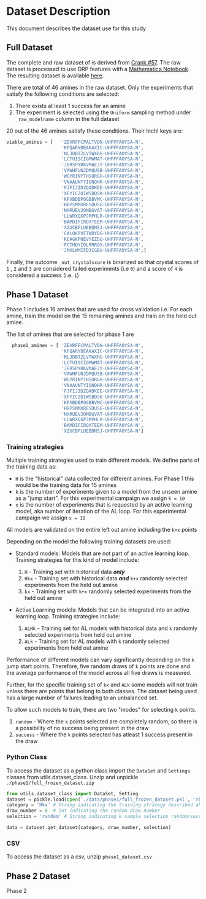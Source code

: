 # Dataset Description
This document describes the dataset use for this study

## Full Dataset
The complete and raw dataset of is derived from [Crank #57](raw/0057.perovskitedata_redone_2020-07-02.csv). The raw dataset is processed to use DRP features with a [Mathematica Notebook](raw/2020.07.02_cleanup_for_AL.nb). The resulting dataset is available [here](raw/0057.perovskitedata_DRPFeatures_2020-07-02.csv).

There are total of 46 amines in the raw dataset. Only the experiments that satisfy the following conditions are selected:
1. There exists at least 1 success for an amine
2. The experiment is selected using the `Uniform` sampling method under `_raw_modelname` column in the full dataset

20 out of the 46 amines satisfy these conditions. Their InchI keys are:
```python
viable_amines = [   'ZEVRFFCPALTVDN-UHFFFAOYSA-N',
                    'KFQARYBEAKAXIC-UHFFFAOYSA-N',
                    'NLJDBTZLVTWXRG-UHFFFAOYSA-N',
                    'LCTUISCIGMWMAT-UHFFFAOYSA-N',
                    'JERSPYRKVMAEJY-UHFFFAOYSA-N',
                    'VAWHFUNJDMQUSB-UHFFFAOYSA-N',
                    'WGYRINYTHSORGH-UHFFFAOYSA-N',
                    'VNAAUNTYIONOHR-UHFFFAOYSA-N',
                    'FJFIJIDZQADKEE-UHFFFAOYSA-N',
                    'XFYICZOIWSBQSK-UHFFFAOYSA-N',
                    'KFXBDBPOGBBVMC-UHFFFAOYSA-N',
                    'HBPSMMXRESDUSG-UHFFFAOYSA-N',
                    'NXRUEVJQMBGVAT-UHFFFAOYSA-N',
                    'LLWRXQXPJMPHLR-UHFFFAOYSA-N',
                    'BAMDIFIROXTEEM-UHFFFAOYSA-N',
                    'XZUCBFLUEBDNSJ-UHFFFAOYSA-N',
                    'CALQKRVFTWDYDG-UHFFFAOYSA-N',
                    'KOAGKPNEVYEZDU-UHFFFAOYSA-N',
                    'FCTHQYIDLRRROX-UHFFFAOYSA-N',
                    'JMXLWMIFDJCGBV-UHFFFAOYSA-N',]
```

Finally, the outcome `_out_crystalscore` is binarized so that crystal scores of `1` , `2` and `3` are considered failed experiments (i.e `0`) and a score of `4` is considered a success (i.e. `1`)

## Phase 1 Dataset
Phase 1 includes 16 amines that are used for cross validation i.e. For each amine, train the model on the 15 remaining amines and train on the held out amine.

The list of amines that are selected for phase 1 are
```python 
  phase1_amines = [ 'ZEVRFFCPALTVDN-UHFFFAOYSA-N',
                    'KFQARYBEAKAXIC-UHFFFAOYSA-N',
                    'NLJDBTZLVTWXRG-UHFFFAOYSA-N',
                    'LCTUISCIGMWMAT-UHFFFAOYSA-N',
                    'JERSPYRKVMAEJY-UHFFFAOYSA-N',
                    'VAWHFUNJDMQUSB-UHFFFAOYSA-N',
                    'WGYRINYTHSORGH-UHFFFAOYSA-N',
                    'VNAAUNTYIONOHR-UHFFFAOYSA-N',
                    'FJFIJIDZQADKEE-UHFFFAOYSA-N',
                    'XFYICZOIWSBQSK-UHFFFAOYSA-N',
                    'KFXBDBPOGBBVMC-UHFFFAOYSA-N',
                    'HBPSMMXRESDUSG-UHFFFAOYSA-N',
                    'NXRUEVJQMBGVAT-UHFFFAOYSA-N',
                    'LLWRXQXPJMPHLR-UHFFFAOYSA-N',
                    'BAMDIFIROXTEEM-UHFFFAOYSA-N',
                    'XZUCBFLUEBDNSJ-UHFFFAOYSA-N']
```

### Training strategies
Multiple training strategies used to train different models. We define parts of the training data as:
- `H` is the "historical" data collected for different amines. For Phase 1 this would be the training data for 15 amines
- `k` is the number of experiments given to a model from the unseen amine as a "jump start". For this experimental campaign we assign `k = 10`
- `x` is the number of experiments that is requested by an active learning model, aka number of iteration of the AL loop. For this experimental campaign we assign `x = 10`

All models are validated on the entire left out amine including the `k+x` points

Depending on the model the following training datasets are used:
- Standard models: Models that are not part of an active learning loop. Training strategies for this kind of model include:
    1. `H` - Training set with historical data ***only***
    2. `Hkx` - Training set with historical data ***and*** `k+x` randomly selected experiments from the held out amine
    3. `kx` - Training set with `k+x` randomly selected experiments from the held out amine

- Active Learning models: Models that can be integrated into an active learning loop. Training strategies include:
    1. `ALHk` - Training set for AL models with historical data and `k` randomly selected experiments from held out amine
    2. `ALk` - Training set for AL models with `k` randomly selected experiments from held out amine

Performance of different models can vary significantly depending on the `k` jump start points. Therefore, five random draws of `k` points are done and the average performance of the model across all five draws is measured.

Further, for the specific training set of `kx` and `ALk` some models will not train unless there are points that belong to both classes. The dataset being used has a large number of failures leading to an unbalanced set. 

To allow such models to train, there are two "modes" for selecting `k` points. 
1. `random` - Where the `k` points selected are completely random, so there is a possibility of no success being present in the draw
2. `success` - Where the `k` points selected has atleast 1 success present in the draw

### Python Class
To access the dataset as a python class import the `DataSet` and `Settings` classes from utils.dataset_class. Unzip and unpickle `./phase1/full_frozen_dataset.zip`

```python
from utils.dataset_class import DataSet, Setting
dataset = pickle.load(open('./data/phase1/full_frozen_dataset.pkl', 'rb'))
category = 'Hkx' # String indicating the training strategy described above
draw_number = 0  # int indicating the random draw number
selection = 'random' # String indicating k sample selection random/success

data = dataset.get_dataset(category, draw_number, selection)
```

### CSV
To access the dataset as a csv, unzip `phase1_dataset.csv` 

## Phase 2 Dataset
Phase 2 